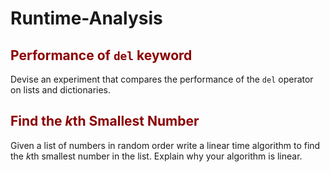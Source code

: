 # Runtime-Analysis

## <font color=DarkRed>Performance of `del` keyword</font>
Devise an experiment that compares the performance of the `del` operator on lists and dictionaries.

## <font color=DarkRed>Find the $k$th Smallest Number</font>
Given a list of numbers in random order write a linear time algorithm to find the $k$th smallest number in the list. Explain why your algorithm is linear.
